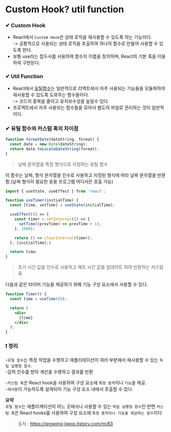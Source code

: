 # Custom Hook? util function
### ✔ Custom Hook
-  React에서 `Custom Hook`은 상태 로직을 재사용할 수 있도록 하는 기능이다.  
-> 공통적으로 사용되는 상태 로직을 추출하여 하나의 함수로 만들어 사용할 수 있도록 한다.  
-  보통 use라는 접두사를 사용하여 함수의 이름을 정의하며, React의 기본 훅을 이용하여 구현된다.
### ✔ Util Function
- React에서 <u>유틸함수</u>는 일반적으로 리액트에서 자주 사용되는 기능들을 모듈화하여 재사용할 수 있도록 도와주는 함수들이다.  
-> 코드의 중복을 줄이고 유지보수성을 높일수 있다.  
- 프로젝트에서 자주 사용되는 함수들을 모아서 별도의 파일로 관리하는 것이 일반적이다.

### ✔ 유틸 함수와 커스텀 훅의 차이점

``` js
function formatDate(dateString, format) {
  const date = new Date(dateString);
  return date.toLocaleDateString(format);
}
```
> 날짜 문자열을 특정 형식으로 지정하는 유틸 함수

이 함수는 날짜, 형식 문자열을 인수로 사용하고 지정된 형식에 따라 날짜 문자열을 반환함.(날짜 형식이 필요한 응용 프로그램 어디서든 호출 가능)

``` jsx
import { useState, useEffect } from 'react';

function useTimer(initialTime) {
  const [time, setTime] = useState(initialTime);

  useEffect(() => {
    const timer = setInterval(() => {
      setTime((prevTime) => prevTime + 1);
    }, 1000);

    return () => clearInterval(timer);
  }, [initialTime];)

  return time;
}
```
> 초기 시간 값을 인수로 사용하고 매초 시간 값을 업데이트 하여 반환하는 커스텀 훅

다음과 같은 타이머 기능을 제공하기 위해 기능 구성 요소에서 사용할 수 있다.
``` jsx
function Timer() {
  const time = useTimer(0);

  return (
    <div>
      {time}
    </div>
  );
}
```

### ❗ 정리
-`유틸 함수`는 특정 작업을 수행하고 애플리테이션의 여러 부분에서 재사용할 수 있는 `독립 실행형 함수`.  
-입력 인수를 받아 계산을 수행하고 결과를 반환

-`커스텀 훅`은 React hook을 사용하여 구성 요소에 `특정 동작`이나 `기능`을 제공.  
-`재사용`이 가능하도록 설계되어 기능 구성 요소 내에서 호출할 수 있다.

<b>요약</b>  
`유틸 함수`는 애플리케이션의 어느 곳에서나 사용할 수 있는 `독립 실행형 함수`인 반면 `커스텀 훅`은 React hooks를 사용하여 구성 요소에 `특정 동작이나 기능을 제공하는 함수`이다

>출처 : https://growing-jiwoo.tistory.com/m/83
